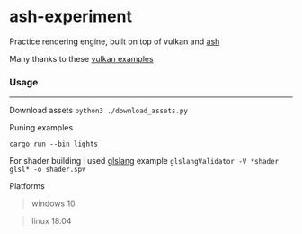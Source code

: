 # ash-experiment


Practice rendering engine, built on top of vulkan and [ash](https://github.com/MaikKlein/ash)

Many thanks to these [vulkan examples](https://github.com/unknownue/vulkan-tutorial-rust)



### Usage
----

Download assets `python3 ./download_assets.py` 


Runing examples

```
cargo run --bin lights
```


For shader building i used [glslang](https://github.com/KhronosGroup/glslang)
example `glslangValidator -V *shader glsl* -o shader.spv`



Platforms

 > windows 10
 
 > linux 18.04

